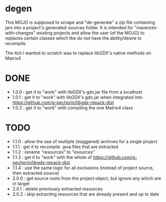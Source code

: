 degen
=====

This MOJO is supposed to scrape and "de-generate" a zip file containing jars into a project's generated-sources folder.
It is intended for "mavenize-with-changes" existing projects and allow the user (of the MOJO) to replaces certain classes which the do not have the ability/desire to recompile.

The itch I wanted to scratch was to replace libGDX's native methods on Matrix4

DONE
====
 * 1.0.0 : get it to "work" with libGDX's gdx.jar file from a localhost
 * 1.0.1 : get it to "work" with libGDX's gdx.jar when integrated into https://github.com/g-pechorin/libgdx-repack-dist
 * 1.0.2 : get it to "work" with compiling the one Matrix4 class

TODO
====
 * 1.1.0 : allow the use of multiple (staggered) archives for a single project
 * 1.1.1 : get it to recompile .java files that are extracted
 * 1.1.2 : rename "resources" to "esources"
 * 1.1.3 : get it to "work" with the whole of https://github.com/g-pechorin/libgdx-repack-dist
 * 1.1.4 : use the same logic for all exclusions (instead of project source, then extracted source)
 * 2.0.0 : get source roots from the project object, but ignore any which are in target
 * 2.0.1 : delete previously extracted resources
 * 2.0.2 : skip extracting resources that are already present and up to date